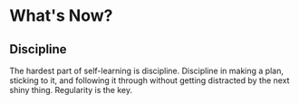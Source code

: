 # What's Now?

## Discipline

The hardest part of self-learning is discipline. Discipline in making a plan, sticking to it,
and following it through without getting distracted by the next shiny thing. Regularity is the key.

<!--
## The Plan

### Doing Now

Bandwidth at most 3 at the same time.

<!--
- [ ] [MIT 6.S191 Introduction to Deep Learning, Spring 2021](http://introtodeeplearning.com/)
- [ ] [Coursera: Data Structure and Algorithms Specialization](https://www.coursera.org/specializations/data-structures-algorithms)
  - [x] ~[Algorithmic Toolbox](https://www.coursera.org/learn/algorithmic-toolbox)~
  - [ ] [Data Structures](https://www.coursera.org/learn/data-structures)
  - [ ] [Algorithms on Graphs](https://www.coursera.org/learn/algorithms-on-graphs)
  - [ ] [Algorithms on Strings](https://www.coursera.org/learn/algorithms-on-strings)
  - [ ] [Advanced Algorithms and Complexity](https://www.coursera.org/learn/advanced-algorithms-and-complexity)
  - [ ] [Genome Assembly Programming Challenge](https://www.coursera.org/learn/assembling-genomes)
- [ ] [Udacity: Networking for Web Developers](https://classroom.udacity.com/courses/ud256)
- [ ] [Coursera: Machine Learning with TensorFlow on GCP Specialization](https://www.coursera.org/specializations/machine-learning-tensorflow-gcp)
- [ ] [Coursera: Advanced ML with TensorFlow on GCP Spcialization](https://www.coursera.org/specializations/advanced-machine-learning-tensorflow-gcp)
-->
<!--
- [ ] [Coursera: Data Engineering, Big Data and ML on GCP Specialization](https://www.coursera.org/specializations/gcp-data-machine-learning)
- [ ] [Stanford CS224W: Machine Learning with Graphs](http://web.stanford.edu/class/cs224w/) ([YouTube-Autumn2019](https://www.youtube.com/playlist?list=PLUjDWbHzLn6NOha7_RnC5LOXurenpy-QE))
 
<!--
### Done

- [ ] [Coursera: Data Structure and Algorithms Specialization](https://www.coursera.org/specializations/data-structures-algorithms)
  - [X] ~[Algorithmic Toolbox](https://www.coursera.org/learn/algorithmic-toolbox)~

<!-- Not for display
### Partial Laundry List

- [ ] [Coursera: Data Engineering, Big Data and ML on GCP Specialization](https://www.coursera.org/specializations/gcp-data-machine-learning)
- [ ] [Coursera: Machine Learning with TensorFlow on GCP Specialization](https://www.coursera.org/specializations/machine-learning-tensorflow-gcp)
- [ ] [Coursera: Advanced ML with TensorFlow on GCP Spcialization](https://www.coursera.org/specializations/advanced-machine-learning-tensorflow-gcp)
- [ ] [Coursera: Data Structure and Algorithms Specialization](https://www.coursera.org/specializations/data-structures-algorithms)
- [ ] [Coursera: Advanced Machine Learning Specialization](https://www.coursera.org/specializations/aml)
- [ ] [Coursera: Advanced Data Science with IBM Specializati- on](https://www.coursera.org/specializations/advanced-data-science-ibm)
- [ ] [Coursera: Probabilistic Graphical Models Specialization](https://www.coursera.org/specializations/probabilistic-graphical-models)
- [ ] [Coursera: Deep Learning Specialization](https://www.coursera.org/specializations/deep-learning)
- [ ] [Coursera: Natural Language Processing Specialization](https://www.coursera.org/specializations/natural-language-processing)
- [ ] [Udacity: Introduction to TensorFlow for Deep Learning](https://classroom.udacity.com/courses/ud187)
- [ ] [Udacity: Networking for Web Developers](https://classroom.udacity.com/courses/ud256)
- [ ] [Udacity: HTTP and Web Servers](https://classroom.udacity.com/courses/ud303)
- [ ] [Udacity: Computer Networks](https://classroom.udacity.com/courses/ud436)
- [ ] [Udacity: Intro to HTML and CSS](https://classroom.udacity.com/courses/ud001)
- [ ] [Udacity: Intro to JavaScript](https://classroom.udacity.com/courses/ud803)
- [ ] [Udacity: Intro to Scalable Apps in Python](https://classroom.udacity.com/courses/ud858)
- [ ] [Udacity: Designing RESTful APIs](https://classroom.udacity.com/courses/ud388)
-->

